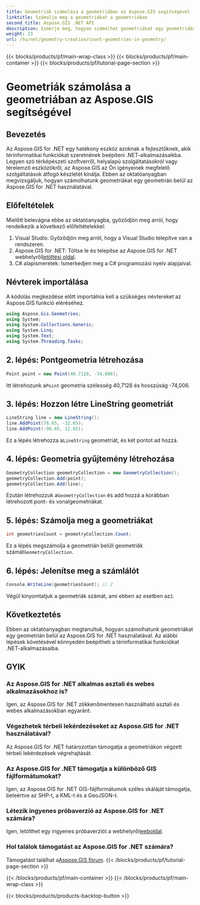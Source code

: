 ```yaml
---
title: Geometriák számolása a geometriában az Aspose.GIS segítségével
linktitle: Számolja meg a geometriákat a geometriában
second_title: Aspose.GIS .NET API
description: Ismerje meg, hogyan számolhat geometriákat egy geometriában az Aspose.GIS for .NET használatával. Lépésről lépésre bemutató kódpéldákkal fejlesztőknek.
weight: 23
url: /hu/net/geometry-creation/count-geometries-in-geometry/
---
```


{{< blocks/products/pf/main-wrap-class >}}
{{< blocks/products/pf/main-container >}}
{{< blocks/products/pf/tutorial-page-section >}}

# Geometriák számolása a geometriában az Aspose.GIS segítségével

## Bevezetés
Az Aspose.GIS for .NET egy hatékony eszköz azoknak a fejlesztőknek, akik térinformatikai funkciókat szeretnének beépíteni .NET-alkalmazásaikba. Legyen szó térképészeti szoftverről, helyalapú szolgáltatásokról vagy térelemző eszközökről, az Aspose.GIS az Ön igényeinek megfelelő szolgáltatások átfogó készletét kínálja. Ebben az oktatóanyagban megvizsgáljuk, hogyan számolhatunk geometriákat egy geometrián belül az Aspose.GIS for .NET használatával.
## Előfeltételek
Mielőtt belevágna ebbe az oktatóanyagba, győződjön meg arról, hogy rendelkezik a következő előfeltételekkel:
1. Visual Studio: Győződjön meg arról, hogy a Visual Studio telepítve van a rendszeren.
2. Aspose.GIS for .NET: Töltse le és telepítse az Aspose.GIS for .NET webhelyről[letöltési oldal](https://releases.aspose.com/gis/net/).
3. C# alapismeretek: Ismerkedjen meg a C# programozási nyelv alapjaival.

## Névterek importálása
A kódolás megkezdése előtt importálnia kell a szükséges névtereket az Aspose.GIS funkció eléréséhez.

```csharp
using Aspose.Gis.Geometries;
using System;
using System.Collections.Generic;
using System.Linq;
using System.Text;
using System.Threading.Tasks;
```

## 2. lépés: Pontgeometria létrehozása
```csharp
Point point = new Point(40.7128, -74.006);
```
 Itt létrehozunk a`Point` geometria szélesség 40,7128 és hosszúság -74,006.
## 3. lépés: Hozzon létre LineString geometriát
```csharp
LineString line = new LineString();
line.AddPoint(78.65, -32.65);
line.AddPoint(-98.65, 12.65);
```
 Ez a lépés létrehozza a`LineString` geometriát, és két pontot ad hozzá.
## 4. lépés: Geometria gyűjtemény létrehozása
```csharp
GeometryCollection geometryCollection = new GeometryCollection();
geometryCollection.Add(point);
geometryCollection.Add(line);
```
 Ezután létrehozzuk a`GeometryCollection` és add hozzá a korábban létrehozott pont- és vonalgeometriákat.
## 5. lépés: Számolja meg a geometriákat
```csharp
int geometriesCount = geometryCollection.Count;
```
 Ez a lépés megszámolja a geometrián belüli geometriák számát`GeometryCollection`.
## 6. lépés: Jelenítse meg a számlálót
```csharp
Console.WriteLine(geometriesCount); // 2
```
 Végül kinyomtatjuk a geometriák számát, ami ebben az esetben az`2`.

## Következtetés
Ebben az oktatóanyagban megtanultuk, hogyan számolhatunk geometriákat egy geometrián belül az Aspose.GIS for .NET használatával. Az alábbi lépések követésével könnyedén beépítheti a térinformatikai funkciókat .NET-alkalmazásaiba.
## GYIK
### Az Aspose.GIS for .NET alkalmas asztali és webes alkalmazásokhoz is?
Igen, az Aspose.GIS for .NET zökkenőmentesen használható asztali és webes alkalmazásokban egyaránt.
### Végezhetek térbeli lekérdezéseket az Aspose.GIS for .NET használatával?
Az Aspose.GIS for .NET határozottan támogatja a geometriákon végzett térbeli lekérdezések végrehajtását.
### Az Aspose.GIS for .NET támogatja a különböző GIS fájlformátumokat?
Igen, az Aspose.GIS for .NET GIS-fájlformátumok széles skáláját támogatja, beleértve az SHP-t, a KML-t és a GeoJSON-t.
### Létezik ingyenes próbaverzió az Aspose.GIS for .NET számára?
 Igen, letölthet egy ingyenes próbaverziót a webhelyről[weboldal](https://releases.aspose.com/).
### Hol találok támogatást az Aspose.GIS for .NET számára?
 Támogatást találhat a[Aspose.GIS fórum](https://forum.aspose.com/c/gis/33).
{{< /blocks/products/pf/tutorial-page-section >}}

{{< /blocks/products/pf/main-container >}}
{{< /blocks/products/pf/main-wrap-class >}}

{{< blocks/products/products-backtop-button >}}
